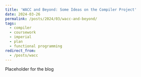 ```yaml
---
title: 'WACC and Beyond: Some Ideas on the Compiler Project'
date: 2024-03-26
permalink: /posts/2024/03/wacc-and-beyond/
tags:
  - compiler
  - coursework
  - imperial
  - plan
  - functional programming
redirect_from: 
  - /posts/wacc
---
```


Placeholder for the blog